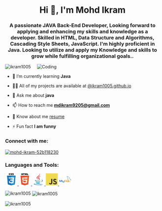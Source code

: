 
<h1 align="center">Hi 👋, I'm Mohd Ikram</h1>
<h3 align="center">A passionate JAVA Back-End Developer, Looking forward to applying and enhancing my skills and knowledge as a developer. Skilled in HTML, Data Structure and Algorithms, Cascading Style Sheets, JavaScript. I'm highly proficient in Java. Looking to utilize and apply my Knowledge and skills to grow while fulfilling organizational goals..</h3>
<img align="right" alt="Coding" width="400" src="https://i.pinimg.com/736x/ce/2c/a9/ce2ca922671610b892b1347e094d4d6e.jpg">

<p align="left"> <img src="https://komarev.com/ghpvc/?username=ikram1005&label=Profile%20views&color=0e75b6&style=flat" alt="ikram1005" /> </p>

- 🌱 I’m currently learning **Java**

- 👨‍💻 All of my projects are available at [@ikram1005.github.io](https://ikram1005.github.io/)

- 💬 Ask me about **java**

- 📫 How to reach me **mdikram9205@gmail.com**

- 📄 Know about me [resume](https://drive.google.com/file/d/14muZ0GJ2G6ngFC3vfRtYWgErUcvAxGQM/view)

- ⚡ Fun fact **I am funny**

<h3 align="left">Connect with me:</h3>
<p align="left">
<a href="https://linkedin.com/in/mohd-ikram-52b118230" target="blank"><img align="center" src="https://raw.githubusercontent.com/rahuldkjain/github-profile-readme-generator/master/src/images/icons/Social/linked-in-alt.svg" alt="mohd-ikram-52b118230" height="30" width="40" /></a>
</p>

<h3 align="left">Languages and Tools:</h3>
<p align="left"> <a href="https://www.w3schools.com/css/" target="_blank" rel="noreferrer"> <img src="https://raw.githubusercontent.com/devicons/devicon/master/icons/css3/css3-original-wordmark.svg" alt="css3" width="40" height="40"/> </a> <a href="https://www.w3.org/html/" target="_blank" rel="noreferrer"> <img src="https://raw.githubusercontent.com/devicons/devicon/master/icons/html5/html5-original-wordmark.svg" alt="html5" width="40" height="40"/> </a> <a href="https://www.java.com" target="_blank" rel="noreferrer"> <img src="https://raw.githubusercontent.com/devicons/devicon/master/icons/java/java-original.svg" alt="java" width="40" height="40"/> </a> <a href="https://developer.mozilla.org/en-US/docs/Web/JavaScript" target="_blank" rel="noreferrer"> <img src="https://raw.githubusercontent.com/devicons/devicon/master/icons/javascript/javascript-original.svg" alt="javascript" width="40" height="40"/> </a> <a href="https://www.mysql.com/" target="_blank" rel="noreferrer"> <img src="https://raw.githubusercontent.com/devicons/devicon/master/icons/mysql/mysql-original-wordmark.svg" alt="mysql" width="40" height="40"/> </a> </p>

<p><img align="left" src="https://github-readme-stats.vercel.app/api/top-langs?username=ikram1005&show_icons=true&locale=en&layout=compact" alt="ikram1005" /></p>

<p>&nbsp;<img align="center" src="https://github-readme-stats.vercel.app/api?username=ikram1005&show_icons=true&locale=en" alt="ikram1005" /></p>

<p><img align="center" src="https://github-readme-streak-stats.herokuapp.com/?user=ikram1005&" alt="ikram1005" /></p>

